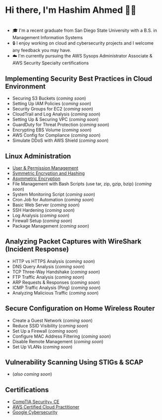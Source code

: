 # Hi there, I'm Hashim Ahmed 👋🏽
# 
- 🎓 I'm a recent graduate from San Diego State University with a B.S. in Management Information Systems
- 🔒 I enjoy working on cloud and cybersecurity projects and I welcome any feedback you may have. 
- ☁️ I'm currently pursuing the AWS Sysops Administrator Associate & AWS Security Specialty certifications 
## Implementing Security Best Practices in Cloud Environment
- Securing S3 Buckets (*coming soon*)
- Setting Up IAM Policies (*coming soon*)
- Security Groups for EC2 (*coming soon*)
- CloudTrail and Log Analysis (*coming soon*)
- Setting Up & Securing VPC (*coming soon*)
- GuardDuty for Threat Protection (*coming soon*)
- Encrypting EBS Volume (*coming soon*)
- AWS Config for Compliance (*coming soon*)
- Simulate DDoS with AWS Shield (*coming soon*)

## Linux Administration 
- [User & Permission Management](https://github.com/HashimAhmed627/Linux-User-and-Permission-Management)
- [Symmetric Encryption and Hashing](https://github.com/HashimAhmed627/Symmetric_Encryption_and_Hashing)
- [Asymmetric Encryption](https://github.com/HashimAhmed627/Asymmetric_Encryption/blob/main/README.md)
- File Management with Bash Scripts (use tar, zip, gzip, bzip) (*coming soon*)
- System Monitoring Script (*coming soon*)
- Cron Job for Automation (*coming soon*)
- Basic Web Server (*coming soon*)
- SSH Hardening (*coming soon*)
- Log Analysis (*coming soon*)
- Firewall Setup (*coming soon*)
- Package Management (*coming soon*)
  
## Analyzing Packet Captures with WireShark (Incident Response)
- HTTP vs HTTPS Analysis (*coming soon*)
- DNS Query Analysis (*coming soon*)
- TCP Three-Way Handshake (*coming soon*)
- FTP Traffic Analysis (*coming soon*)
- ARP Requests & Responses (*coming soon*)
- ICMP Traffic Analysis (Ping) (*coming soon*)
- Analyzing Malicious Traffic (*coming soon*)

## Secure Configuration on Home Wireless Router
- Create a Guest Network (*coming soon*)
- Reduce SSID Visibility (*coming soon*)
- Set Up a Firewall (*coming soon*)
- Configure MAC Address Filtering (*coming soon*)
- Disable Remote Management (*coming soon*)
- Set Up VLANs (*coming soon*)

## Vulnerability Scanning Using STIGs & SCAP
- (*also coming soon*)


## Certifications 
- [CompTIA Security+ CE](https://www.credly.com/badges/18d35d93-1e2e-44ae-a692-93755466aeda/public_url)
- [AWS Certified Cloud Practitioner](https://www.credly.com/badges/f0787697-f48a-4703-a700-16d71e7ba718/public_url)
- [Google Cybersecurity](https://www.credly.com/badges/bf803193-17ab-4d07-bd9b-ac2d78dae609/public_url)
